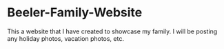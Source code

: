 # Beeler-Family-Website
This a website that I have created to showcase my family. I will be posting any holiday photos, vacation photos, etc. 
